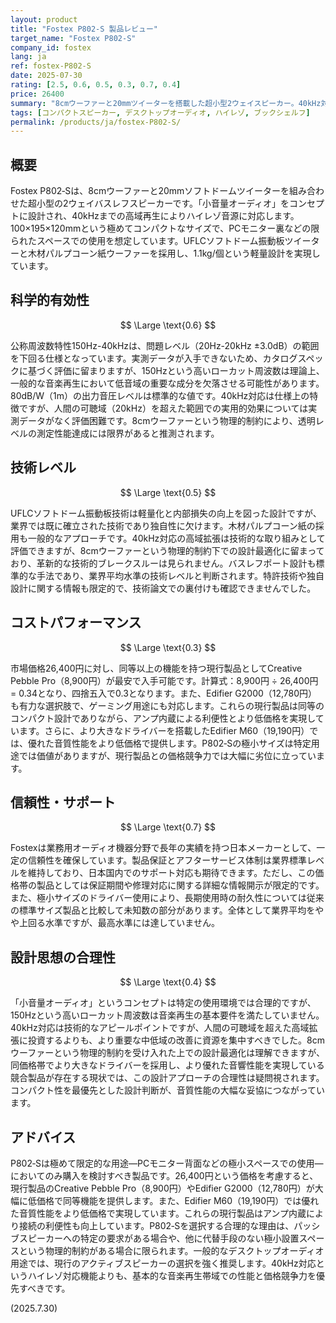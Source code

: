 ```yaml
---
layout: product
title: "Fostex P802-S 製品レビュー"
target_name: "Fostex P802-S"
company_id: fostex
lang: ja
ref: fostex-P802‑S
date: 2025-07-30
rating: [2.5, 0.6, 0.5, 0.3, 0.7, 0.4]
price: 26400
summary: "8cmウーファーと20mmツイーターを搭載した超小型2ウェイスピーカー。40kHz対応でハイレゾ音源に対応するものの、科学的測定値と価格競争力において大きな課題を抱える。"
tags: [コンパクトスピーカー, デスクトップオーディオ, ハイレゾ, ブックシェルフ]
permalink: /products/ja/fostex-P802‑S/
---
```

## 概要

Fostex P802‑Sは、8cmウーファーと20mmソフトドームツイーターを組み合わせた超小型の2ウェイバスレフスピーカーです。「小音量オーディオ」をコンセプトに設計され、40kHzまでの高域再生によりハイレゾ音源に対応します。100×195×120mmという極めてコンパクトなサイズで、PCモニター裏などの限られたスペースでの使用を想定しています。UFLCソフトドーム振動板ツイーターと木材パルプコーン紙ウーファーを採用し、1.1kg/個という軽量設計を実現しています。

## 科学的有効性

$$ \Large \text{0.6} $$

公称周波数特性150Hz-40kHzは、問題レベル（20Hz-20kHz ±3.0dB）の範囲を下回る仕様となっています。実測データが入手できないため、カタログスペックに基づく評価に留まりますが、150Hzという高いローカット周波数は理論上、一般的な音楽再生において低音域の重要な成分を欠落させる可能性があります。80dB/W（1m）の出力音圧レベルは標準的な値です。40kHz対応は仕様上の特徴ですが、人間の可聴域（20kHz）を超えた範囲での実用的効果については実測データがなく評価困難です。8cmウーファーという物理的制約により、透明レベルの測定性能達成には限界があると推測されます。

## 技術レベル

$$ \Large \text{0.5} $$

UFLCソフトドーム振動板技術は軽量化と内部損失の向上を図った設計ですが、業界では既に確立された技術であり独自性に欠けます。木材パルプコーン紙の採用も一般的なアプローチです。40kHz対応の高域拡張は技術的な取り組みとして評価できますが、8cmウーファーという物理的制約下での設計最適化に留まっており、革新的な技術的ブレークスルーは見られません。バスレフポート設計も標準的な手法であり、業界平均水準の技術レベルと判断されます。特許技術や独自設計に関する情報も限定的で、技術論文での裏付けも確認できませんでした。

## コストパフォーマンス

$$ \Large \text{0.3} $$

市場価格26,400円に対し、同等以上の機能を持つ現行製品としてCreative Pebble Pro（8,900円）が最安で入手可能です。計算式：8,900円 ÷ 26,400円 = 0.34となり、四捨五入で0.3となります。また、Edifier G2000（12,780円）も有力な選択肢で、ゲーミング用途にも対応します。これらの現行製品は同等のコンパクト設計でありながら、アンプ内蔵による利便性とより低価格を実現しています。さらに、より大きなドライバーを搭載したEdifier M60（19,190円）では、優れた音質性能をより低価格で提供します。P802‑Sの極小サイズは特定用途では価値がありますが、現行製品との価格競争力では大幅に劣位に立っています。

## 信頼性・サポート

$$ \Large \text{0.7} $$

Fostexは業務用オーディオ機器分野で長年の実績を持つ日本メーカーとして、一定の信頼性を確保しています。製品保証とアフターサービス体制は業界標準レベルを維持しており、日本国内でのサポート対応も期待できます。ただし、この価格帯の製品としては保証期間や修理対応に関する詳細な情報開示が限定的です。また、極小サイズのドライバー使用により、長期使用時の耐久性については従来の標準サイズ製品と比較して未知数の部分があります。全体として業界平均をやや上回る水準ですが、最高水準には達していません。

## 設計思想の合理性

$$ \Large \text{0.4} $$

「小音量オーディオ」というコンセプトは特定の使用環境では合理的ですが、150Hzという高いローカット周波数は音楽再生の基本要件を満たしていません。40kHz対応は技術的なアピールポイントですが、人間の可聴域を超えた高域拡張に投資するよりも、より重要な中低域の改善に資源を集中すべきでした。8cmウーファーという物理的制約を受け入れた上での設計最適化は理解できますが、同価格帯でより大きなドライバーを採用し、より優れた音響性能を実現している競合製品が存在する現状では、この設計アプローチの合理性は疑問視されます。コンパクト性を最優先とした設計判断が、音質性能の大幅な妥協につながっています。

## アドバイス

P802‑Sは極めて限定的な用途—PCモニター背面などの極小スペースでの使用—においてのみ購入を検討すべき製品です。26,400円という価格を考慮すると、現行製品のCreative Pebble Pro（8,900円）やEdifier G2000（12,780円）が大幅に低価格で同等機能を提供します。また、Edifier M60（19,190円）では優れた音質性能をより低価格で実現しています。これらの現行製品はアンプ内蔵により接続の利便性も向上しています。P802‑Sを選択する合理的な理由は、パッシブスピーカーへの特定の要求がある場合や、他に代替手段のない極小設置スペースという物理的制約がある場合に限られます。一般的なデスクトップオーディオ用途では、現行のアクティブスピーカーの選択を強く推奨します。40kHz対応というハイレゾ対応機能よりも、基本的な音楽再生帯域での性能と価格競争力を優先すべきです。

(2025.7.30)

